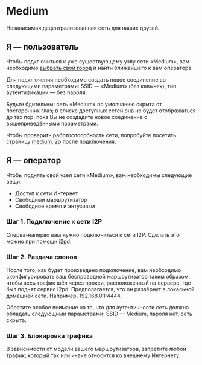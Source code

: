 # Medium

Независимая децентрализованная сеть для наших друзей.

## Я — пользователь
Чтобы подключиться к уже существующему узлу сети «Medium», вам необходимо [выбрать свой город](https://github.com/medium-isp/medium/tree/master/ru) и найти ближайшего к вам оператора.

Для подключения необходимо создать новое соединение со следующими параметрами: SSID — «Medium» (без кавычек), тип аутентификации — без пароля.

Будьте бдительны: сеть «Medium» по умолчанию скрыта от посторонних глаз; в списке доступных сетей она не будет отображаться до тех пор, пока Вы не создадите новое соединение с вышеприведёнными параметрами.

Чтобы проверить работоспособность сети, попробуйте посетить страницу [medium.i2p](http://medium.i2p) после подключения.

## Я — оператор
Чтобы поднять свой узел сети «Medium», вам необходимы следующие вещи:
* Доступ к сети Интернет
* Свободный маршрутизатор
* Свободное время и энтузиазм

### Шаг 1. Подключение к сети I2P
Сперва-наперво вам нужно подключиться к сети I2P. Сделать это можно при помощи [i2pd](https://github.com/PurpleI2P/i2pd/wiki/Using-i2pd).

### Шаг 2. Раздача слонов
После того, как будет произведено подключение, вам необходимо сконфигурировать ваш беспроводной маршрутизатор таким образом, чтобы весь трафик шёл через прокси, расположенный на сервере, где был поднят сервис i2pd. Предполагается, что он развёрнут в локальной домашней сети. Например, 192.168.0.1:4444.

Обратите особое внимание на то, что для аутентичности сеть должна обладать следующими параметрами: SSID — Medium, пароля нет, сеть скрыта.

### Шаг 3. Блокировка трафика
В зависимости от модели вашего маршрутизатора, запретите любой трафик, который так или иначе относится ко внешнему Интернету.

